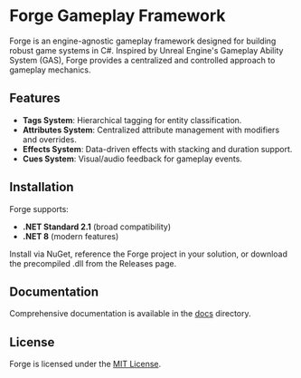 # Forge Gameplay Framework

Forge is an engine-agnostic gameplay framework designed for building robust game systems in C#. Inspired by Unreal Engine's Gameplay Ability System (GAS), Forge provides a centralized and controlled approach to gameplay mechanics.

## Features

- **Tags System**: Hierarchical tagging for entity classification.
- **Attributes System**: Centralized attribute management with modifiers and overrides.
- **Effects System**: Data-driven effects with stacking and duration support.
- **Cues System**: Visual/audio feedback for gameplay events.

## Installation

Forge supports:

- **.NET Standard 2.1** (broad compatibility)
- **.NET 8** (modern features)

Install via NuGet, reference the Forge project in your solution, or download the precompiled .dll from the Releases page.

## Documentation

Comprehensive documentation is available in the [docs](https://github.com/gamesmiths-guild/forge/tree/main/docs) directory.

## License

Forge is licensed under the [MIT License](https://github.com/gamesmiths-guild/forge/blob/main/LICENSE).
